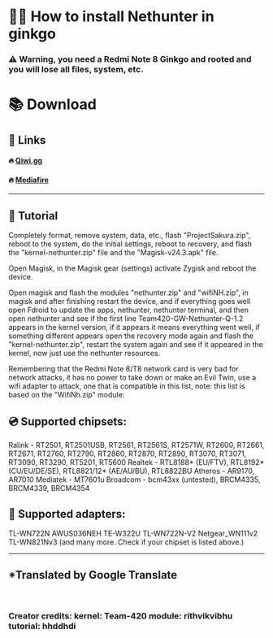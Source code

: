 # 👨‍🏫 How to install Nethunter in ginkgo

### ⚠️ Warning, you need a Redmi Note 8 Ginkgo and rooted and you will lose all files, system, etc.




# 📚 Download
## 📂 Links
#### 🔥 [Qiwi.gg](https://qiwi.gg/file/9z8A0711-Nethunter)
#### 🔥 [Mediafire](https://www.mediafire.com/file/odjtdbbfwx8zi6l/Nethunter.ginko.zip/file)
---  

## 🧪 Tutorial
Completely format, remove system, data, etc., flash "ProjectSakura.zip", reboot to the system, do the initial settings, reboot to recovery, and flash the "kernel-nethunter.zip" file and the "Magisk-v24.3.apk" file.

Open Magisk, in the Magisk gear (settings) activate Zygisk and reboot the device.

Open magisk and flash the modules "nethunter.zip" and "wifiNH.zip", in magisk and after finishing restart the device, and if everything goes well open Fdroid to update the apps, nethunter, nethunter terminal, and then open nethunter and see if the first line Team420-GW-Nethunter-Q-1.2 appears in the kernel version, if it appears it means everything went well, if something different appears open the recovery mode again and flash the "kernel-nethunter.zip", restart the system again and see if it appeared in the kernel, now just use the nethunter resources.

Remembering that the Redmi Note 8/T8 network card is very bad for network attacks, it has no power to take down or make an Evil Twin, use a wifi adapter to attack, one that is compatible in this list, note: this list is based on the "WifiNh.zip" module:

## 💿 Supported chipsets:

Ralink - RT2501, RT2501USB, RT2561, RT2561S, RT2571W, RT2600, RT2661, RT2671, RT2760, RT2790, RT2860, RT2870, RT2890, RT3070, RT3071, RT3090, RT3290, RT5201, RT5600 Realtek - RTL8188* (EU/FTV), RTL8192* (CU/EU/DE/SE), RTL8821/12* (AE/AU/BU), RTL8822BU Atheros - AR9170, AR7010 Mediatek - MT7601u Broadcom - bcm43xx (untested), BRCM4335, BRCM4339, BRCM4354

## 📀 Supported adapters:
TL-WN722N AWUS036NEH TE-W322U TL-WN722N-V2 Netgear_WN111v2 TL-WN821Nv3 (and many more. Check if your chipset is listed above.)

---  
*Translated by Google Translate
---  
<br>

### Creator credits: kernel: Team-420 module: rithvikvibhu tutorial: hhddhdi
